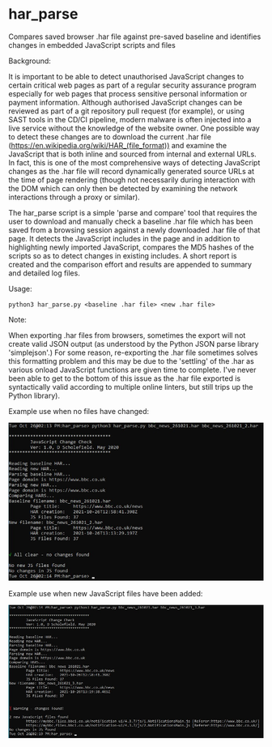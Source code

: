 # har_parse
Compares saved browser .har file against pre-saved baseline and identifies changes in embedded JavaScript scripts and files

Background:

It is important to be able to detect unauthorised JavaScript changes to certain critical web pages as part of a regular security assurance program especially for web pages that process sensitive personal information or payment information. Although authorised JavaScript changes can be reviewed as part of a git repository pull request (for example), or using SAST tools in the CD/CI pipeline, modern malware is often injected into a live service without the knowledge of the website owner. One possible way to detect these changes are to download the current .har file (https://en.wikipedia.org/wiki/HAR_(file_format)) and examine the JavaScript that is both inline and sourced from internal and external URLs. In fact, this is one of the most comprehensive ways of detecting JavaScript changes as the .har file will record dynamically generated source URLs at the time of page rendering (though not necessarily during interaction with the DOM which can only then be detected by examining the network interactions through a proxy or similar).

The har_parse script is a simple 'parse and compare' tool that requires the user to download and manually check a baseline .har file which has been saved from a browsing session against a newly downloaded .har file of that page. It detects the JavaScript includes in the page and in addition to highlighting newly imported JavaScript, compares the MD5 hashes of the scripts so as to detect changes in existing includes. A short report is created and the comparison effort and results are appended to summary and detailed log files.

Usage:

```
python3 har_parse.py <baseline .har file> <new .har file>
```

Note:

When exporting .har files from browsers, sometimes the export will not create valid JSON output (as understood by the Python JSON parse library 'simplejson'.) For some reason, re-exporting the .har file sometimes solves this formatting problem and this may be due to the 'settling' of the .har as various onload JavaScript functions are given time to complete. I've never been able to get to the bottom of this issue as the .har file exported is syntactically valid according to multiple online linters, but still trips up the Python library).  

Example use when no files have changed:

![har_parse no changes](hp1.jpg?raw=true "running har_parse with no changes")

Example use when new JavaScript files have been added:

![har_parse new javascript](hp2.jpg?raw=true "running har_parse with new javascript")
